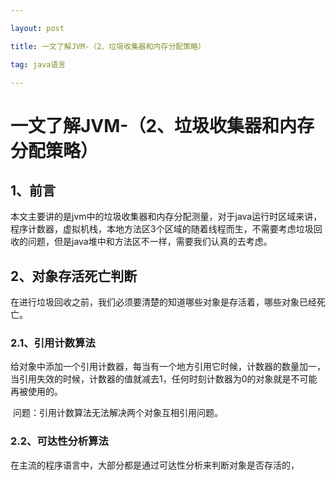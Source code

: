 ```yaml
---

layout: post

title: 一文了解JVM-（2、垃圾收集器和内存分配策略）

tag: java语言

---
```

# 一文了解JVM-（2、垃圾收集器和内存分配策略）

## 1、前言

​	本文主要讲的是jvm中的垃圾收集器和内存分配测量，对于java运行时区域来讲，程序计数器，虚拟机栈，本地方法区3个区域的随着线程而生，不需要考虑垃圾回收的问题，但是java堆中和方法区不一样，需要我们认真的去考虑。

## 2、对象存活死亡判断

​	在进行垃圾回收之前，我们必须要清楚的知道哪些对象是存活着，哪些对象已经死亡。

### 2.1、引用计数算法

​	给对象中添加一个引用计数器，每当有一个地方引用它时候，计数器的数量加一，当引用失效的时候，计数器的值就减去1，任何时刻计数器为0的对象就是不可能再被使用的。

​	问题：引用计数算法无法解决两个对象互相引用问题。

### 2.2、可达性分析算法	

 在主流的程序语言中，大部分都是通过可达性分析来判断对象是否存活的，